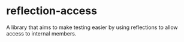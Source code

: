 # reflection-access
A library that aims to make testing easier by using reflections to allow access to internal members.

